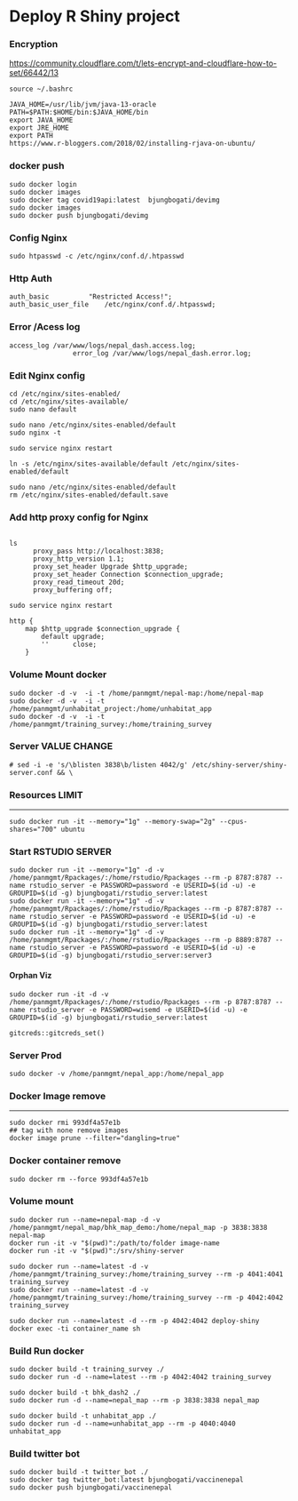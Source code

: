 # Deploy R Shiny project

### Encryption

https://community.cloudflare.com/t/lets-encrypt-and-cloudflare-how-to-set/66442/13

```
source ~/.bashrc

JAVA_HOME=/usr/lib/jvm/java-13-oracle
PATH=$PATH:$HOME/bin:$JAVA_HOME/bin
export JAVA_HOME
export JRE_HOME
export PATH
https://www.r-bloggers.com/2018/02/installing-rjava-on-ubuntu/
```

### docker push
```
sudo docker login
sudo docker images
sudo docker tag covid19api:latest  bjungbogati/devimg
sudo docker images
sudo docker push bjungbogati/devimg
```

### Config Nginx

```
sudo htpasswd -c /etc/nginx/conf.d/.htpasswd
```

### Http Auth

```
auth_basic   		"Restricted Access!";
auth_basic_user_file 	/etc/nginx/conf.d/.htpasswd; 
```

### Error /Acess log

```
access_log /var/www/logs/nepal_dash.access.log;
                error_log /var/www/logs/nepal_dash.error.log;
```

### Edit Nginx config

```
cd /etc/nginx/sites-enabled/
cd /etc/nginx/sites-available/
sudo nano default

sudo nano /etc/nginx/sites-enabled/default
sudo nginx -t

sudo service nginx restart

ln -s /etc/nginx/sites-available/default /etc/nginx/sites-enabled/default

sudo nano /etc/nginx/sites-enabled/default
rm /etc/nginx/sites-enabled/default.save
````

### Add http proxy config for Nginx

```

ls
      proxy_pass http://localhost:3838;
      proxy_http_version 1.1;
      proxy_set_header Upgrade $http_upgrade;
      proxy_set_header Connection $connection_upgrade;
      proxy_read_timeout 20d;
      proxy_buffering off;
```

```
sudo service nginx restart

http {
    map $http_upgrade $connection_upgrade {
        default upgrade;
        ''      close;
    }
```


### Volume Mount docker

```
sudo docker -d -v  -i -t /home/panmgmt/nepal-map:/home/nepal-map
sudo docker -d -v  -i -t /home/panmgmt/unhabitat_project:/home/unhabitat_app
sudo docker -d -v  -i -t /home/panmgmt/training_survey:/home/training_survey
```

### Server VALUE CHANGE

```
# sed -i -e 's/\blisten 3838\b/listen 4042/g' /etc/shiny-server/shiny-server.conf && \
```

### Resources LIMIT
---------------------------------------

```
sudo docker run -it --memory="1g" --memory-swap="2g" --cpus-shares="700" ubuntu
```

### Start RSTUDIO SERVER

```
sudo docker run -it --memory="1g" -d -v /home/panmgmt/Rpackages/:/home/rstudio/Rpackages --rm -p 8787:8787 --name rstudio_server -e PASSWORD=password -e USERID=$(id -u) -e GROUPID=$(id -g) bjungbogati/rstudio_server:latest
sudo docker run -it --memory="1g" -d -v /home/panmgmt/Rpackages/:/home/rstudio/Rpackages --rm -p 8787:8787 --name rstudio_server -e PASSWORD=password -e USERID=$(id -u) -e GROUPID=$(id -g) bjungbogati/rstudio_server:latest
sudo docker run -it --memory="1g" -d -v /home/panmgmt/Rpackages/:/home/rstudio/Rpackages --rm -p 8889:8787 --name rstudio_server -e PASSWORD=password -e USERID=$(id -u) -e GROUPID=$(id -g) bjungbogati/rstudio_server:server3
```


#### Orphan Viz

```
sudo docker run -it -d -v /home/panmgmt/Rpackages/:/home/rstudio/Rpackages --rm -p 8787:8787 --name rstudio_server -e PASSWORD=wisemd -e USERID=$(id -u) -e GROUPID=$(id -g) bjungbogati/rstudio_server:latest
```

```
gitcreds::gitcreds_set()
```

### Server Prod

```
sudo docker -v /home/panmgmt/nepal_app:/home/nepal_app
```

### Docker Image remove 
----------------------------------------------------------

```
sudo docker rmi 993df4a57e1b
## tag with none remove images
docker image prune --filter="dangling=true"
```


### Docker container remove

```
sudo docker rm --force 993df4a57e1b
```


### Volume mount

```
sudo docker run --name=nepal-map -d -v /home/panmgmt/nepal_map/bhk_map_demo:/home/nepal_map -p 3838:3838 nepal-map
docker run -it -v "$(pwd)":/path/to/folder image-name
docker run -it -v "$(pwd)":/srv/shiny-server 

sudo docker run --name=latest -d -v /home/panmgmt/training_survey:/home/training_survey --rm -p 4041:4041 training_survey
sudo docker run --name=latest -d -v /home/panmgmt/training_survey:/home/training_survey --rm -p 4042:4042 training_survey

sudo docker run --name=latest -d --rm -p 4042:4042 deploy-shiny
docker exec -ti container_name sh
```

### Build Run docker

```
sudo docker build -t training_survey ./
sudo docker run -d --name=latest --rm -p 4042:4042 training_survey

sudo docker build -t bhk_dash2 ./
sudo docker run -d --name=nepal_map --rm -p 3838:3838 nepal_map

sudo docker build -t unhabitat_app ./
sudo docker run -d --name=unhabitat_app --rm -p 4040:4040 unhabitat_app
```

### Build twitter bot

```
sudo docker build -t twitter_bot ./
sudo docker tag twitter_bot:latest bjungbogati/vaccinenepal
sudo docker push bjungbogati/vaccinenepal
```
